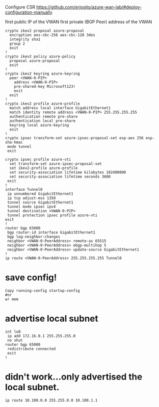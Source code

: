 Configure CSR
https://github.com/erjosito/azure-wan-lab/#deploy-configuration-manually

<VWAN-0-PIP> first public IP of the VWAN
<VWAN-0-PeerAddress> first private (BGP Peer) address of the VWAN

```
crypto ikev2 proposal azure-proposal
  encryption aes-cbc-256 aes-cbc-128 3des
  integrity sha1
  group 2
  exit
!
crypto ikev2 policy azure-policy
  proposal azure-proposal
  exit
!
crypto ikev2 keyring azure-keyring
  peer <VWAN-0-PIP>
    address <VWAN-0-PIP>
    pre-shared-key Microsoft123!
    exit
  exit
!
crypto ikev2 profile azure-profile
  match address local interface GigabitEthernet1
  match identity remote address <VWAN-0-PIP> 255.255.255.255
  authentication remote pre-share
  authentication local pre-share
  keyring local azure-keyring
  exit
!
crypto ipsec transform-set azure-ipsec-proposal-set esp-aes 256 esp-sha-hmac
 mode tunnel
 exit

crypto ipsec profile azure-vti
  set transform-set azure-ipsec-proposal-set
  set ikev2-profile azure-profile
  set security-association lifetime kilobytes 102400000
  set security-association lifetime seconds 3600 
 exit
!
interface Tunnel0
 ip unnumbered GigabitEthernet1 
 ip tcp adjust-mss 1350
 tunnel source GigabitEthernet1
 tunnel mode ipsec ipv4
 tunnel destination <VWAN-0-PIP>
 tunnel protection ipsec profile azure-vti
exit
!
router bgp 65000
 bgp router-id interface GigabitEthernet1
 bgp log-neighbor-changes 
 neighbor <VWAN-0-PeerAddress> remote-as 65515
 neighbor <VWAN-0-PeerAddress> ebgp-multihop 5
 neighbor <VWAN-0-PeerAddress> update-source GigabitEthernet1 
!
ip route <VWAN-0-PeerAddress> 255.255.255.255 Tunnel0
```

# save config!

```
Copy running-config startup-config
#or
wr mem
```

# advertise local subnet

```
int lo0
 ip add 172.16.0.1 255.255.255.0
 no shut
router bgp 65000
 redistribute connected
 exit
!

```

# didn't work...only advertised the local subnet. 
```
ip route 10.100.0.0 255.255.0.0 10.100.1.1
```